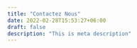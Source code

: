```yaml
---
title: "Contactez Nous"
date: 2022-02-28T15:53:27+06:00
draft: false
description: "This is meta description"
---
```

